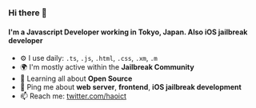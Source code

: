 ### Hi there 👋

#### I'm a Javascript Developer working in Tokyo, Japan. Also iOS jailbreak developer

- ⚙️ I use daily: `.ts`, `.js`, `.html`, `.css`, `.xm`, `.m`
- 🌍 I'm mostly active within the **Jailbreak Community**
- 🌱 Learning all about **Open Source**
- 💬 Ping me about **web server**, **frontend**, **iOS jailbreak development**
- 📫 Reach me: [twitter.com/haoict](https://twitter.com/haoict)
